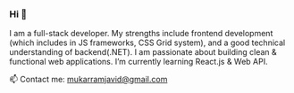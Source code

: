 ### Hi 👋


I am a full-stack developer. My strengths include frontend development (which includes in JS frameworks, CSS Grid system), and a good technical understanding of backend(.NET). I am passionate about building clean & functional web applications. I’m currently learning React.js & Web API.

📫 Contact me: mukarramjavid@gmail.com
